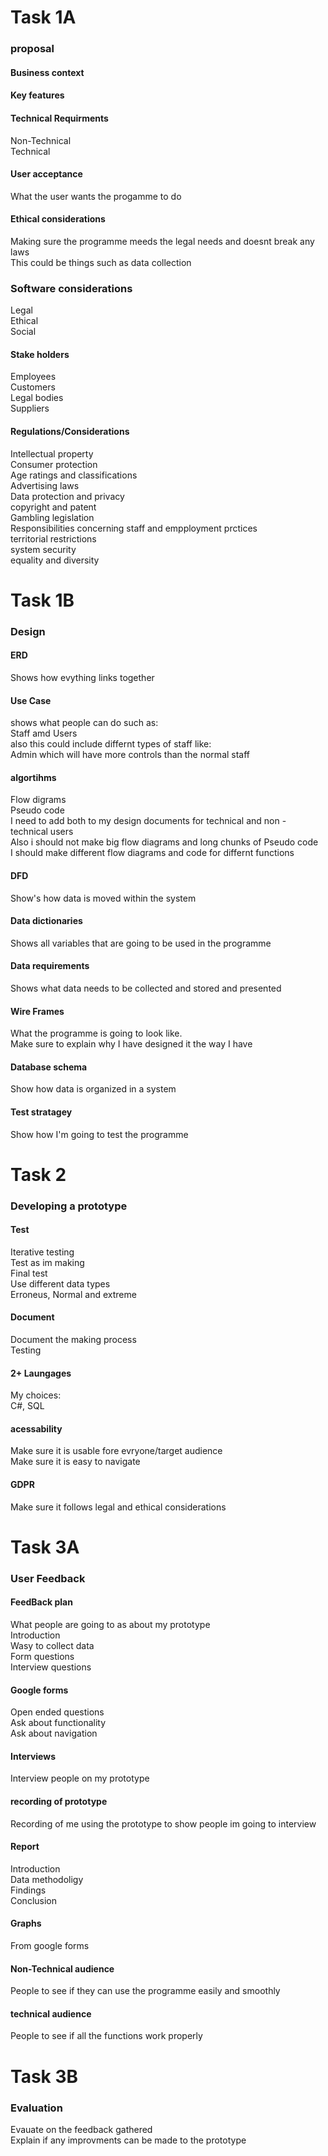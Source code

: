 # Task 1A
### proposal
#### Business context
#### Key features 
#### Technical Requirments
 Non-Technical  
 Technical  
#### User acceptance
What the user wants the progamme to do
#### Ethical considerations
Making sure the programme meeds the legal needs and doesnt break any laws  
This could be things such as data collection
### Software considerations
Legal  
Ethical  
Social
#### Stake holders
Employees  
Customers  
Legal bodies  
Suppliers
#### Regulations/Considerations
Intellectual property  
Consumer protection  
Age ratings and classifications  
Advertising laws  
Data protection and privacy  
copyright and patent  
Gambling legislation  
Responsibilities concerning staff and empployment prctices  
territorial restrictions  
system security  
equality and diversity 

# Task 1B
### Design
#### ERD
Shows how evything links together
#### Use Case
shows what people can do such as:  
Staff amd Users  
also this could include differnt types of staff like:  
Admin which will have more controls than the normal staff
#### algortihms
Flow digrams  
Pseudo code  
I need to add both to my design documents for technical and non - technical users  
Also i should not make big flow diagrams and long chunks of Pseudo code  
I should make different flow diagrams and code for differnt functions
#### DFD
Show's how data is moved within the system
#### Data dictionaries
Shows all variables that are going to be used in the programme
#### Data requirements
Shows what data needs to be collected and stored and presented
#### Wire Frames
What the programme is going to look like.  
Make sure to explain why I have designed it the way I have
#### Database schema
Show how data is organized in a system
#### Test stratagey
Show how I'm going to test the programme

# Task 2
### Developing a prototype

#### Test
Iterative testing  
Test as im making  
Final test  
Use different data types  
Erroneus, Normal and extreme
#### Document
Document the making process  
Testing
#### 2+ Laungages
My choices:  
C#, SQL
#### acessability
Make sure it is usable fore evryone/target audience  
Make sure it is easy to navigate
#### GDPR
Make sure it follows legal and ethical considerations  

# Task 3A
### User Feedback
#### FeedBack plan
What people are going to as about my prototype  
Introduction  
Wasy to collect data  
Form questions  
Interview questions
#### Google forms
Open ended questions  
Ask about functionality  
Ask about navigation
#### Interviews
Interview people on my prototype
#### recording of prototype
Recording of me using the prototype to show people im going to interview
#### Report
Introduction  
Data methodoligy  
Findings  
Conclusion
#### Graphs
From google forms
#### Non-Technical audience
People to see if they can use the programme easily and smoothly
#### technical audience
People to see if all the functions work properly

# Task 3B
### Evaluation
Evauate on the feedback gathered  
Explain if any improvments can be made to the prototype

